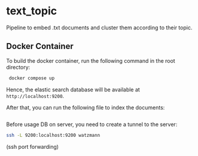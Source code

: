 # text_topic
Pipeline to embed .txt documents and cluster them according to their topic.

## Docker Container
To build the docker container, run the following command in the root directory:
```bash
 docker compose up
```
Hence, the elastic search database will be available at `http://localhost:9200`.

After that, you can run the following file to index the documents:
```init_elasticsearch.py
```

Before usage DB on server, you need to create a tunnel to the server:
```bash
ssh -L 9200:localhost:9200 watzmann
```
(ssh port forwarding)